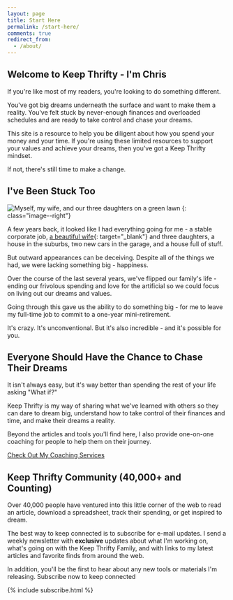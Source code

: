```yaml
---
layout: page
title: Start Here
permalink: /start-here/
comments: true
redirect_from:
  - /about/
---
```


## Welcome to Keep Thrifty - I'm Chris

If you're like most of my readers, you're looking to do something different.

You've got big dreams underneath the surface and want to make them a reality. You've felt stuck by never-enough finances and overloaded schedules and are ready to take control and chase your dreams.

This site is a resource to help you be diligent about how you spend your money and your time. If you're using these limited resources to support your values and achieve your dreams, then you've got a Keep Thrifty mindset.

If not, there's still time to make a change.

## I've Been Stuck Too

![Myself, my wife, and our three daughters on a green lawn]({{site.url}}/img/our-family.jpg)
{: class="image--right"}

A few years back, it looked like I had everything going for me - a stable corporate job, [a beautiful wife](http://www.jaimedeclutters.com){: target="_blank"} and three daughters, a house in the suburbs, two new cars in the garage, and a house full of stuff.

But outward appearances can be deceiving. Despite all of the things we had, we were lacking something big - happiness.

Over the course of the last several years, we've flipped our family's life - ending our frivolous spending and love for the artificial so we could focus on living out our dreams and values.

Going through this gave us the ability to do something big - for me to leave my full-time job to commit to a one-year mini-retirement.

It's crazy. It's unconventional. But it's also incredible - and it's possible for you.

## Everyone Should Have the Chance to Chase Their Dreams

It isn't always easy, but it's way better than spending the rest of your life asking "What if?"

Keep Thrifty is my way of sharing what we've learned with others so they can dare to dream big, understand how to take control of their finances and time, and make their dreams a reality.

Beyond the articles and tools you'll find here, I also provide one-on-one coaching for people to help them on their journey.

<div class="call-to-action call-to-action--hero"><a href="{{site.url}}/work-with-me/" class="button">Check Out My Coaching Services</a></div>

## Keep Thrifty Community (40,000+ and Counting)

Over 40,000 people have ventured into this little corner of the web to read an article, download a spreadsheet, track their spending, or get inspired to dream.

The best way to keep connected is to subscribe for e-mail updates. I send a weekly newsletter with __exclusive__ updates about what I'm working on, what's going on with the Keep Thrifty Family, and with links to my latest articles and favorite finds from around the web.

In addition, you'll be the first to hear about any new tools or materials I'm releasing. Subscribe now to keep connected

<div class="boxed">
{% include subscribe.html %}
</div>
